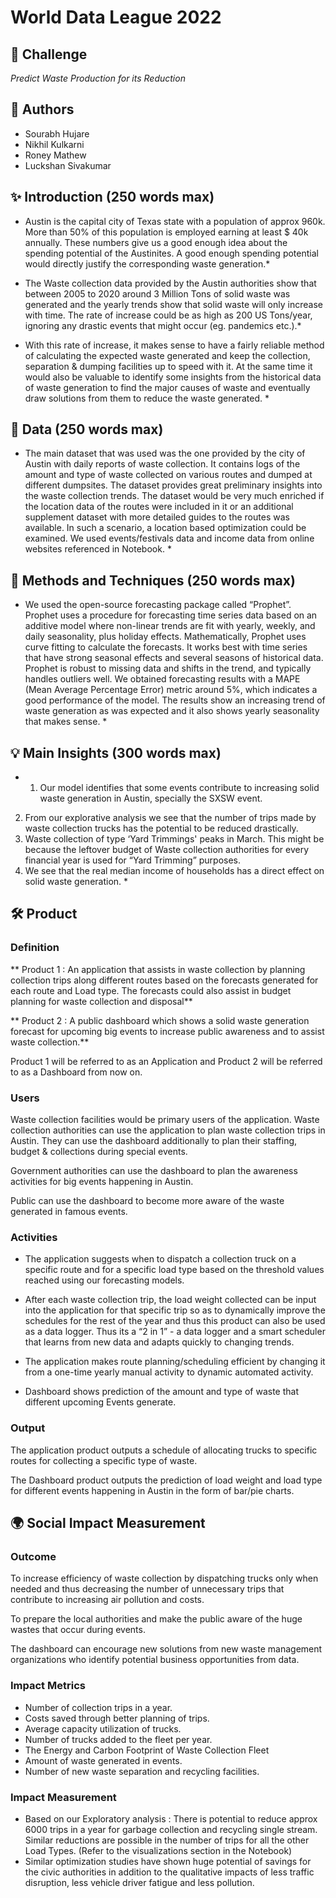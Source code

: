 # World Data League 2022

## 🎯 Challenge
*Predict Waste Production for its Reduction*

## 👥 Authors
* Sourabh Hujare
* Nikhil Kulkarni
* Roney Mathew
* Luckshan Sivakumar

## ✨ Introduction (250 words max)

* Austin is the capital city of Texas state with a population of approx 960k. More than 50% of this population is employed earning at least $ 40k annually.  These numbers give us a good enough idea about the spending potential of the Austinites. A good enough spending potential would directly justify the corresponding waste generation.*

* The Waste collection data provided by the Austin authorities show that between 2005 to 2020 around 3 Million Tons of solid waste was generated and the yearly trends show that solid waste will only increase with time. The rate of increase could be as high as 200 US Tons/year, ignoring any drastic events that might occur (eg. pandemics etc.).*

* With this rate of increase, it makes sense to have a fairly reliable method of calculating the expected waste generated and keep the collection, separation & dumping facilities up to speed with it. At the same time it would also be valuable to identify some insights from the historical data of waste generation to find the major causes of waste and eventually draw solutions from them to reduce the waste generated. *



## 🔢 Data (250 words max)

* The main dataset that was used was the one provided by the city of Austin with daily reports of waste collection. It contains logs of the amount and type of waste collected on various routes and dumped at different dumpsites. The dataset provides great preliminary insights into the waste collection trends.
The dataset would be very much enriched if the location data of the routes were included in it or an additional supplement dataset with more detailed guides to the routes was available. In such a scenario, a location based optimization could be examined.
We used events/festivals data and income data from online websites referenced in Notebook. *

## 🧮 Methods and Techniques (250 words max)

* We used the open-source forecasting package called “Prophet”. Prophet uses a procedure for forecasting time series data based on an additive model where non-linear trends are fit with yearly, weekly, and daily seasonality, plus holiday effects. Mathematically, Prophet uses curve fitting to calculate the forecasts. It works best with time series that have strong seasonal effects and several seasons of historical data. Prophet is robust to missing data and shifts in the trend, and typically handles outliers well.
We obtained forecasting results with a MAPE (Mean Average Percentage Error) metric around 5%, which indicates a good performance of the model. The results show an increasing trend of waste generation as was expected and it also shows yearly seasonality that makes sense. *

## 💡 Main Insights (300 words max)
 
* 1) Our model identifies that some events contribute to increasing solid waste generation in Austin, specially the SXSW event.
2) From our explorative analysis we see that the number of trips made by waste collection trucks has the potential to be reduced drastically.
3) Waste collection of type ‘Yard Trimmings' peaks in March. This might be because the leftover budget of Waste collection authorities for every financial year is used for “Yard Trimming” purposes.
4) We see that the real median income of households has a direct effect on solid waste generation. *
 

## 🛠️ Product
### Definition

** Product 1 : An application that assists in waste collection by planning collection trips along different routes based on the forecasts generated for each route and Load type. The forecasts could also assist in budget planning for waste collection and disposal**

** Product 2 : A public dashboard which shows a solid waste generation forecast for upcoming big events to increase public awareness and to assist waste collection.**

Product 1 will be referred to as an Application and Product 2 will be referred to as a Dashboard from now on.

### Users

Waste collection facilities would be primary users of the application. Waste collection authorities can use the application to plan waste collection trips in Austin. They can use the dashboard additionally to plan their staffing, budget & collections during special events.

Government authorities can use the dashboard to plan the awareness activities for big events happening in Austin.

Public can use the dashboard to become more aware of the waste generated in famous events.

### Activities

* The application suggests when to dispatch a collection truck on a specific route and for a specific load type based on the threshold values reached using our forecasting models.

* After each waste collection trip, the load weight collected can be input into the application for that specific trip so as to dynamically improve the schedules for the rest of the year and thus this product can also be used as a data logger. Thus its a “2 in 1” - a data logger and a smart scheduler that learns from new data and adapts quickly to changing trends.

* The application makes route planning/scheduling efficient by changing it from a one-time yearly manual activity to dynamic automated activity.

* Dashboard shows prediction of the amount and type of waste that different upcoming Events generate.

### Output

The application product outputs a schedule of allocating trucks to specific routes for collecting a specific type of waste. 

The Dashboard product outputs the prediction of load weight and load type for different events happening in Austin in the form of bar/pie charts.

## 🌍 Social Impact Measurement
### Outcome

To increase efficiency of waste collection by dispatching trucks only when needed and thus decreasing the number of unnecessary trips that contribute to increasing air pollution and costs.

To prepare the local authorities and make the public aware of the huge wastes that occur during events.

The dashboard can encourage new solutions from new waste management organizations who identify potential business opportunities from data. 

### Impact Metrics

* Number of collection trips in a year.
* Costs saved through better planning of trips.
* Average capacity utilization of trucks.
* Number of trucks added to the fleet per year.
* The Energy and Carbon Footprint of Waste Collection Fleet
* Amount of waste generated in events.
* Number of new waste separation and recycling facilities.

### Impact Measurement

* Based on our Exploratory analysis : There is potential to reduce approx 6000 trips in a year for garbage collection and recycling single stream. Similar reductions are possible in the number of trips for all the other Load Types. (Refer to the visualizations section in the Notebook)
* Similar optimization studies have shown huge potential of savings for the civic authorities in addition to the qualitative impacts of less traffic disruption, less vehicle driver fatigue and less pollution.